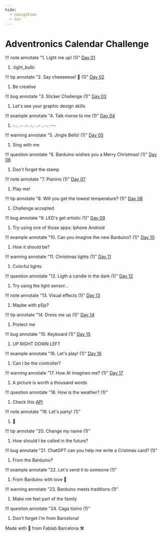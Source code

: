 ```yaml
---
hide:
  - navigation
  - toc
---
```


# Adventronics Calendar Challenge

!!! note annotate "1. Light me up! (1)"
    [Day 01](solutions/01/01.md)
1.  :light_bulb:

!!! tip annotate "2. Say cheeeeese! :cheese: (1)"
    [Day 02](solutions/02/02.md)
1. Be creative

!!! bug annotate "3. Sticker Challenge (1)"
    [Day 03](solutions/03/03.md)
1. Let's see your graphic design skills

!!! example annotate "4. Talk morse to me (1)"
    [Day 04](solutions/04/04.md)
1. -... .- .-. -.. ..- .. -. ---

!!! warning annotate "5. Jingle Bells! (1)"
    [Day 05](solutions/05/05.md)
1. Sing with me

!!! question annotate "6. Barduino wishes you a Merry Christmas! (1)"
    [Day 06](solutions/06/06.md)
1. Don't forget the stamp

!!! note annotate "7. Pianino (1)"
    [Day 07](solutions/07/07.md)
1. Play me!

!!! tip annotate "8. Will you get the lowest temperature? (1)"
    [Day 08](solutions/08/08.md)
1. Challenge accepted

!!! bug annotate "9. LED's get artistic (1)"
    [Day 09](solutions/09/09.md)
1. Try using one of those apps: Iphone Android

!!! example annotate "10. Can you imagine the new Barduino? (1)"
    [Day 10](solutions/10/10.md)
1. How it should be?

!!! warning annotate "11. Christmas lights (1)"
    [Day 11](solutions/11/11.md)
1. Colorful lights

!!! question annotate "12. Ligth a candle in the dark (1)"
    [Day 12](solutions/12/12.md)
1. Try using the light sensor...

!!! note annotate "13. Visual effects (1)"
    [Day 13](solutions/13/13.md)
1. Maybe with p5js?

!!! tip annotate "14. Dress me up (1)"
    [Day 14](solutions/14/14.md)
1. Protect me

!!! bug annotate "15. Keyboard (1)"
    [Day 15](solutions/15/15.md)
1. UP RIGHT DOWN LEFT

!!! example annotate "16. Let's play! (1)"
    [Day 16](solutions/16/16.md)
1. Can I be the controller?

!!! warning annotate "17. How AI imagines me? (1)"
    [Day 17](solutions/17/17.md)
1. A picture is worth a thousand words

!!! question annotate "18. How is the weather? (1)"
1. Check this [API](https://openweathermap.org/api)

!!! note annotate "19. Let's party! (1)"
1. :ping_pong:

!!! tip annotate "20. Change my name (1)"
1. How should I be called in the future?

!!! bug annotate "21. ChatGPT can you help me write a Cristmas card? (1)"
1. From the Barduino?

!!! example annotate "22. Let's send it to someone (1)"
1. From Barduino with love :love_letter:

!!! warning annotate "23. Barduino meets traditions (1)"
1. Make me feel part of the family

!!! question annotate "24. Caga tioino (1)"
1. Don't forget I'm from Barcelona!
 

Made with :purple_heart: from Fablab Barcelona :hammer_and_wrench:
